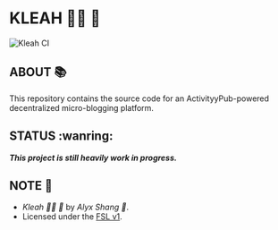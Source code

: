 # KLEAH :genie_woman: :owl:

![Kleah CI](https://github.com/alyxshang/kleah/actions/workflows/kleah.yml/badge.svg)

## ABOUT :books:

This repository contains the source code for an ActivityyPub-powered
decentralized micro-blogging platform.

## STATUS :wanring:

***This project is still heavily work in progress.***

## NOTE :scroll:

- *Kleah :genie_woman: :owl:* by *Alyx Shang :black_heart:*.
- Licensed under the [FSL v1](https://github.com/alyxshang/fair-software-license).
